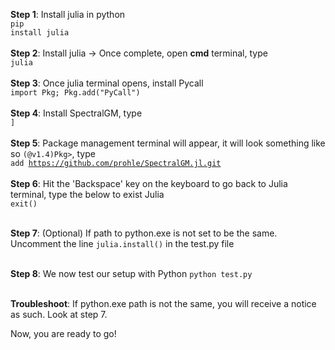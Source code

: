 **Step 1**: Install julia in python<br>
<code>pip install julia</code>
<br><br>
**Step 2**: Install julia -> Once complete, open **cmd** terminal, type<br>
<code>julia</code>
<br><br>
**Step 3**: Once julia terminal opens, install Pycall<br>
<code>import Pkg; Pkg.add("PyCall")</code>
<br><br>
**Step 4**: Install SpectralGM, type<br>
<code>]</code>
<br><br>
**Step 5**: Package management terminal will appear, it will look something like so <code>(@v1.4)Pkg></code>, type<br>
<code>add https://github.com/prohle/SpectralGM.jl.git</code>
<br><br>
**Step 6**: Hit the 'Backspace' key on the keyboard to go back to Julia terminal, type the below to exist Julia<br>
<code>exit()</code>
<br><br>

**Step 7**: (Optional) If path to python.exe is not set to be the same. Uncomment the line <code>julia.install()</code> in the test.py file
<br><br>

**Step 8**: We now test our setup with Python
<code>python test.py</code>
<br><br>

**Troubleshoot**: If python.exe path is not the same, you will receive a notice as such. Look at step 7.

Now, you are ready to go!